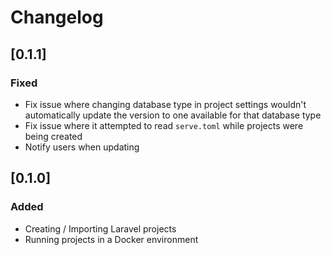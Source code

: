 # Changelog

## [0.1.1]

### Fixed

- Fix issue where changing database type in project settings wouldn't automatically update the version to one available for that database type
- Fix issue where it attempted to read `serve.toml` while projects were being created
- Notify users when updating

## [0.1.0]

### Added

- Creating / Importing Laravel projects
- Running projects in a Docker environment

